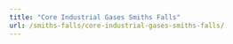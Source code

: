 ```yaml
---
title: "Core Industrial Gases Smiths Falls"
url: /smiths-falls/core-industrial-gases-smiths-falls/
---
```

